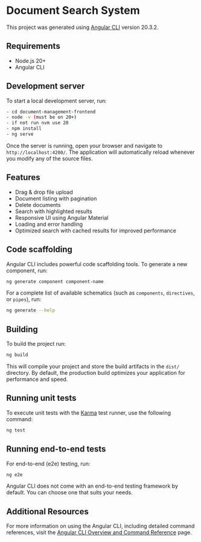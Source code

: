# Document Search System

This project was generated using [Angular CLI](https://github.com/angular/angular-cli) version 20.3.2.

## Requirements

- Node.js 20+
- Angular CLI

## Development server

To start a local development server, run:

```bash
- cd document-management-frontend
- node -v (must be on 20+)
- if not run nvm use 20
- npm install
- ng serve
```

Once the server is running, open your browser and navigate to `http://localhost:4200/`. The application will automatically reload whenever you modify any of the source files.

## Features

- Drag & drop file upload
- Document listing with pagination
- Delete documents
- Search with highlighted results
- Responsive UI using Angular Material
- Loading and error handling
- Optimized search with cached results for improved performance

## Code scaffolding

Angular CLI includes powerful code scaffolding tools. To generate a new component, run:

```bash
ng generate component component-name
```

For a complete list of available schematics (such as `components`, `directives`, or `pipes`), run:

```bash
ng generate --help
```

## Building

To build the project run:

```bash
ng build
```

This will compile your project and store the build artifacts in the `dist/` directory. By default, the production build optimizes your application for performance and speed.

## Running unit tests

To execute unit tests with the [Karma](https://karma-runner.github.io) test runner, use the following command:

```bash
ng test
```

## Running end-to-end tests

For end-to-end (e2e) testing, run:

```bash
ng e2e
```

Angular CLI does not come with an end-to-end testing framework by default. You can choose one that suits your needs.

## Additional Resources

For more information on using the Angular CLI, including detailed command references, visit the [Angular CLI Overview and Command Reference](https://angular.dev/tools/cli) page.
